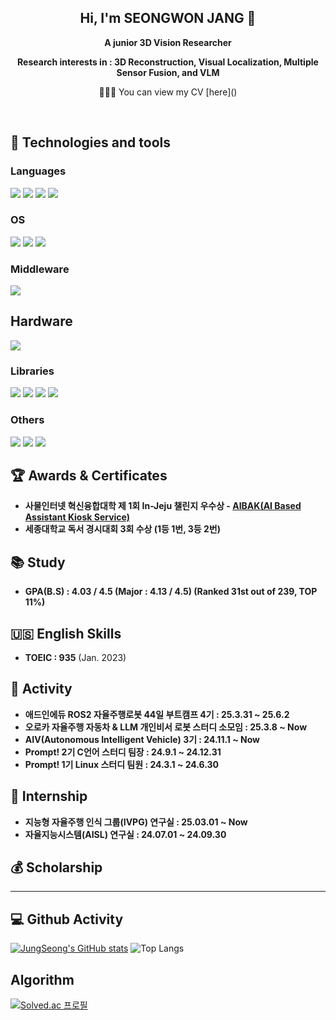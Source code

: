 <h2 align="center">Hi, I'm SEONGWON JANG 👋</h2>

<p align="center"><strong>A junior 3D Vision Researcher</strong></p>
<p align="center"><strong>Research interests in : 3D Reconstruction, Visual Localization, Multiple Sensor Fusion, and VLM</strong></p>
<p align="center">🙋🏻‍♂️ You can view my CV [here]()</p>
<br>

## 🔧 Technologies and tools 

### Languages
<img src="https://img.shields.io/badge/C-00599C?style=for-the-badge&logo=c&logoColor=white"> <img src="https://img.shields.io/badge/C%2B%2B-00599C?style=for-the-badge&logo=c%2B%2B&logoColor=white"> <img src="https://img.shields.io/badge/Python-14354C?style=for-the-badge&logo=python&logoColor=white"> <img src="https://img.shields.io/badge/MATLAB-E97109?style=for-the-badge&logo=mathworks&logoColor=white">

### OS
<img src = "https://img.shields.io/badge/Windows-0078D6?style=for-the-badge&logo=windows&logoColor=white"> <img src = "https://img.shields.io/badge/mac%20os-000000?style=for-the-badge&logo=apple&logoColor=white"> <img src = "https://img.shields.io/badge/Ubuntu-E95420?style=for-the-badge&logo=ubuntu&logoColor=white">

### Middleware
<img src="https://img.shields.io/badge/ROS-000000?style=for-the-badge&logo=ROS&logoColor=white">

## Hardware
<img src="https://img.shields.io/badge/Raspberry%20Pi-A22846?style=for-the-badge&logo=Raspberry%20Pi&logoColor=white">

### Libraries
<img src="https://img.shields.io/badge/PyTorch-EE4C2C?style=for-the-badge&logo=PyTorch&logoColor=white"> <img src="https://img.shields.io/badge/TensorFlow-FF6F00?style=for-the-badge&logo=tensorflow&logoColor=white"> <img src="https://img.shields.io/badge/Flask-000000?style=for-the-badge&logo=flask&logoColor=white"> <img src="https://img.shields.io/badge/OpenCV-696969?style=for-the-badge&logo=OpenCV&logoColor=white">

### Others
<img src="https://img.shields.io/badge/GIT-E44C30?style=for-the-badge&logo=git&logoColor=white"> <img src="https://img.shields.io/badge/MySQL-00BFFF?style=for-the-badge&logo=mysql&logoColor=white"> <img src="https://img.shields.io/badge/docker-%230db7ed.svg?style=for-the-badge&logo=docker&logoColor=white"> 

## 🏆 Awards & Certificates
- **사물인터넷 혁신융합대학 제 1회 In-Jeju 챌린지 우수상 - [AIBAK(AI Based Assistant Kiosk Service)](https://github.com/JungSeong/AIBAK.git)**
- **세종대학교 독서 경시대회 3회 수상 (1등 1번, 3등 2번)**
  
## 📚 Study
- **GPA(B.S) : 4.03 / 4.5 (Major : 4.13 / 4.5) (Ranked 31st out of 239, TOP 11%)**<br>

## 🇺🇸 English Skills
- **TOEIC : 935** (Jan. 2023)<br>

## 🚣 Activity 
- **애드인에듀 ROS2 자율주행로봇 44일 부트캠프 4기 : 25.3.31 ~ 25.6.2**
- **오로카 자율주행 자동차 & LLM 개인비서 로봇 스터디 소모임 : 25.3.8 ~ Now**
- **AIV(Autonomous Intelligent Vehicle) 3기 : 24.11.1 ~ Now**
- **Prompt! 2기 C언어 스터디 팀장 : 24.9.1 ~ 24.12.31**
- **Prompt! 1기 Linux 스터디 팀원 : 24.3.1 ~ 24.6.30**

## 💼 Internship
- **지능형 자율주행 인식 그룹(IVPG) 연구실 : 25.03.01 ~ Now**
- **자율지능시스템(AISL) 연구실 : 24.07.01 ~ 24.09.30**

## 💰 Scholarship


---

<h2> 💻 Github Activity </h2>

[![JungSeong's GitHub stats](https://github-readme-stats.vercel.app/api?username=JungSeong&border_radius=20&hide=issues&title_color=6FDF6F&bg_color=212121&text_color=FFFFFF)](https://github.com/anuraghazra/github-readme-stats)
![Top Langs](https://github-readme-stats.vercel.app/api/top-langs/?username=JungSeong&hide=Jupyter%20Notebook&border_radius=20&title_color=FFFFFF&bg_color=212121&text_color=FFFFFF&layout=compact)

<h2> Algorithm </h2>

[![Solved.ac 프로필](http://mazassumnida.wtf/api/v2/generate_badge?boj=jungseong)](https://solved.ac/jungseong)

<!--
**JungSeong/JungSeong** is a ✨ _special_ ✨ repository because its `README.md` (this file) appears on your GitHub profile.

Here are some ideas to get you started:

- 🔭 I’m currently working on ...
- 🌱 I’m currently learning ...
- 👯 I’m looking to collaborate on ...
- 🤔 I’m looking for help with ...
- 💬 Ask me about ...
- 📫 How to reach me: ...
- 😄 Pronouns: ...
- ⚡ Fun fact: ...
-->
